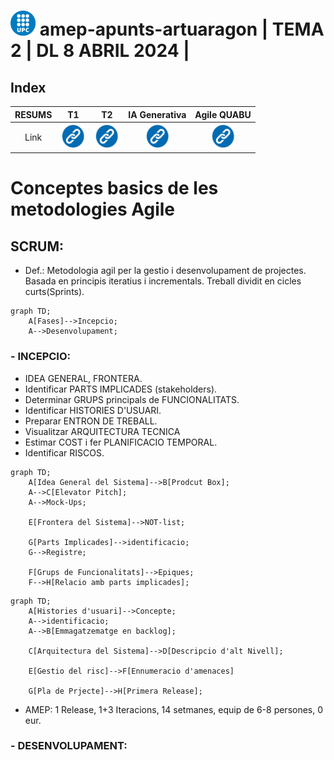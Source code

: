 # <img src="../assets/UPClogo.png" alt="Logo_UPC svg" width="40" height="40"> amep-apunts-artuaragon | TEMA 2 | DL 8 ABRIL 2024 | 

## Index

| RESUMS |                                    T1                                     |                                  T2                                   | IA Generativa | Agile QUABU
| :---: | :-----------------------------------------------------------------------: | :-------------------------------------------------------------------: | :-: |:-: |
| Link  | [<img src="../assets/linkicon.png" alt="link" width="40" height="40">](https://github.com/artHub-j/amep-apunts-artuaragon/blob/main/APUNTS/T1-apunts.md) | [<img src="../assets/linkicon.png" alt="link" width="40" height="40">](https://github.com/artHub-j/amep-apunts-artuaragon/blob/main/APUNTS/T2-apunts.md)|[<img src="../assets/linkicon.png" alt="link" width="40" height="40">](https://github.com/artHub-j/amep-apunts-artuaragon/blob/main/APUNTS/IA_Generativa-apunts.md)|[<img src="../assets/linkicon.png" alt="link" width="40" height="40">](https://github.com/artHub-j/amep-apunts-artuaragon/blob/main/APUNTS/Agile_QUABU-apunts.md) |

# Conceptes basics de les metodologies Agile

## SCRUM:
- Def.:
       Metodologia agil per la gestio i desenvolupament de projectes. Basada en principis iteratius i incrementals. Treball dividit en cicles curts(Sprints).

```mermaid
graph TD;
    A[Fases]-->Incepcio;
    A-->Desenvolupament;
```
### - INCEPCIO:

- IDEA GENERAL, FRONTERA.
- Identificar PARTS IMPLICADES (stakeholders).
- Determinar GRUPS principals de FUNCIONALITATS.
- Identificar HISTORIES D'USUARI.
- Preparar ENTRON DE TREBALL.
- Visualitzar ARQUITECTURA TECNICA
- Estimar COST i fer PLANIFICACIO TEMPORAL.
- Identificar RISCOS.

```mermaid
graph TD;
    A[Idea General del Sistema]-->B[Prodcut Box];
    A-->C[Elevator Pitch];
    A-->Mock-Ups;
    
    E[Frontera del Sistema]-->NOT-list;

    G[Parts Implicades]-->identificacio;
    G-->Registre;

    F[Grups de Funcionalitats]-->Epiques;
    F-->H[Relacio amb parts implicades];

```

```mermaid
graph TD;
    A[Histories d'usuari]-->Concepte;
    A-->identificacio;
    A-->B[Emmagatzematge en backlog];

    C[Arquitectura del Sistema]-->D[Descripcio d'alt Nivell];

    E[Gestio del risc]-->F[Ennumeracio d'amenaces]

    G[Pla de Prjecte]-->H[Primera Release];
```

- AMEP: 1 Release, 1+3 Iteracions, 14 setmanes, equip de 6-8 persones, 0 eur.

### - DESENVOLUPAMENT: